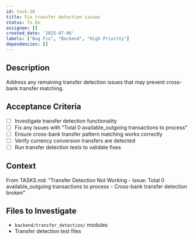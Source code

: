 ```yaml
---
id: task-16
title: Fix transfer detection issues
status: To Do
assignee: []
created_date: '2025-07-06'
labels: ["Bug Fix", "Backend", "High Priority"]
dependencies: []
---
```


## Description

Address any remaining transfer detection issues that may prevent cross-bank transfer matching.

## Acceptance Criteria

- [ ] Investigate transfer detection functionality
- [ ] Fix any issues with "Total 0 available_outgoing transactions to process"
- [ ] Ensure cross-bank transfer pattern matching works correctly
- [ ] Verify currency conversion transfers are detected
- [ ] Run transfer detection tests to validate fixes

## Context

From TASKS.md: "Transfer Detection Not Working - Issue: Total 0 available_outgoing transactions to process - Cross-bank transfer detection broken"

## Files to Investigate

- `backend/transfer_detection/` modules
- Transfer detection test files